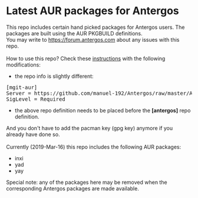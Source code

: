 # Latest AUR packages for Antergos
This repo includes certain hand picked packages for Antergos users. The packages are built using the AUR PKGBUILD definitions.
<br>
You may write to https://forum.antergos.com about any issues with this repo.
<br><br>
How to use this repo? Check these [instructions](https://github.com/manuel-192/Antergos/blob/master/Antergos-packages/README.md)
with the following modifications:
- the repo info is slightly different:
<pre>
[mgit-aur]
Server = https://github.com/manuel-192/Antergos/raw/master/Antergos-ant2aur
SigLevel = Required
</pre>
- the above repo definition needs to be placed before the <b>[antergos]</b> repo definition.

And you don't have to add the pacman key (gpg key) anymore if you already have done so.
<br><br>
Currently (2019-Mar-16) this repo includes the following AUR packages:
- inxi
- yad
- yay

Special note: any of the packages here may be removed when the corresponding Antergos packages are made available.
